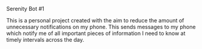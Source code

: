 Serenity Bot #1

This is a personal project created with the aim to reduce the amount of unnecessary notifications on my phone.
This sends messages to my phone which notify me of all important pieces of information I need to know 
at timely intervals across the day.
